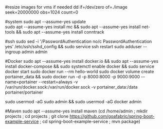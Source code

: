 #resize images for vms if needed
dd if=/dev/zero of=./image seek=20000000 obs=1024 count=0

#system
sudo apt --assume-yes update  
sudo apt --assume-yes install mc && sudo apt --assume-yes install net-tools && sudo apt --assume-yes install conntrack

#ssh
sudo sed -i '/PasswordAuthentication no/c PasswordAuthentication yes' /etc/ssh/sshd_config && sudo service ssh restart
sudo adduser --ingroup admin admin

#Docker
sudo apt --assume-yes install docker.io && sudo apt --assume-yes install docker-compose && sudo systemctl enable docker &&  sudo service docker start 
sudo docker run --rm hello-world
sudo docker volume create portainer_data && sudo docker run -d -p 8000:8000 -p 9000:9000 --name=portainer --restart=always -v /var/run/docker.sock:/var/run/docker.sock -v portainer_data:/data portainer/portainer

sudo usermod -aG sudo admin && sudo usermod -aG docker admin

#Maven
sudo apt --assume-yes install maven
(cd /home/admin ; mkdir projects ; cd projects ; git clone https://github.com/goafabric/spring-boot-example-service ; cd spring-boot-example-service ; mvn package)
